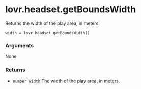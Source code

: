 <!--
category: reference
-->

lovr.headset.getBoundsWidth
===

Returns the width of the play area, in meters.

    width = lovr.headset.getBoundsWidth()

### Arguments

None

### Returns

- `number width` The width of the play area, in meters.
